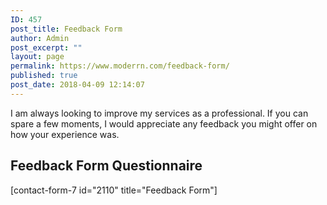```yaml
---
ID: 457
post_title: Feedback Form
author: Admin
post_excerpt: ""
layout: page
permalink: https://www.moderrn.com/feedback-form/
published: true
post_date: 2018-04-09 12:14:07
---
```

I am always looking to improve my services as a professional. If you can spare a few moments, I would appreciate any feedback you might offer on how your experience was. 

<h2>Feedback Form Questionnaire</h2>



[contact-form-7 id="2110" title="Feedback Form"]